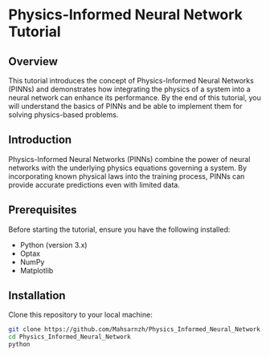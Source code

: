 # Physics-Informed Neural Network Tutorial

## Overview

This tutorial introduces the concept of Physics-Informed Neural Networks (PINNs) and demonstrates how integrating the physics of a system into a neural network can enhance its performance. By the end of this tutorial, you will understand the basics of PINNs and be able to implement them for solving physics-based problems.


## Introduction

Physics-Informed Neural Networks (PINNs) combine the power of neural networks with the underlying physics equations governing a system. By incorporating known physical laws into the training process, PINNs can provide accurate predictions even with limited data.

## Prerequisites

Before starting the tutorial, ensure you have the following installed:

- Python (version 3.x)
- Optax
- NumPy
- Matplotlib

## Installation

Clone this repository to your local machine:

```bash
git clone https://github.com/Mahsarnzh/Physics_Informed_Neural_Network.git
cd Physics_Informed_Neural_Network
python 

